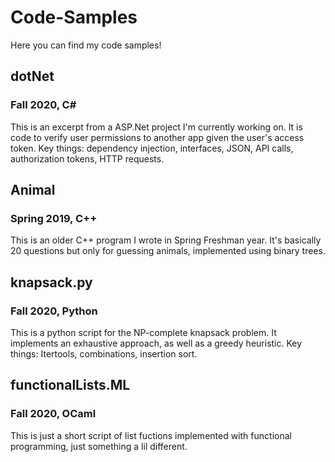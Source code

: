 # Code-Samples
Here you can find my code samples!

## dotNet
### Fall 2020, C#
This is an excerpt from a ASP.Net project I'm currently working on. It is code to verify user permissions to another app given the user's access token. Key things: dependency injection, interfaces, JSON, API calls, authorization tokens, HTTP requests.

## Animal
### Spring 2019, C++
This is an older C++ program I wrote in Spring Freshman year. It's basically 20 questions but only for guessing animals, implemented using binary trees. 

## knapsack.py
### Fall 2020, Python
This is a python script for the NP-complete knapsack problem. It implements an exhaustive approach, as well as a greedy heuristic. Key things: Itertools, combinations, insertion sort.

## functionalLists.ML
### Fall 2020, OCaml
This is just a short script of list fuctions implemented with functional programming, just something a lil different.
